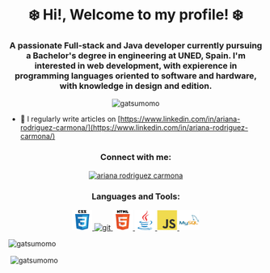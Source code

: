 <h1 align="center">❄️ Hi!, Welcome to my profile! ❄️</h1>
<h3 align="center">A passionate Full-stack and Java developer currently pursuing a Bachelor's degree in engineering at UNED, Spain. I'm interested in web development, with expierence in programming languages oriented to software and hardware, with knowledge in design and edition.</h3>

<p align="center"> <img src="https://komarev.com/ghpvc/?username=gatsumomo&label=Profile%20views&color=0e75b6&style=flat" alt="gatsumomo" /> </p>

- 📝 I regularly write articles on [https://www.linkedin.com/in/ariana-rodriguez-carmona/](https://www.linkedin.com/in/ariana-rodriguez-carmona/)

<h3 align="center">Connect with me:</h3>
<p align="center">
<a href="https://linkedin.com/in/ariana rodriguez carmona" target="blank"><img align="center" src="https://raw.githubusercontent.com/rahuldkjain/github-profile-readme-generator/master/src/images/icons/Social/linked-in-alt.svg" alt="ariana rodriguez carmona" height="30" width="40" /></a>
</p>

<h3 align="center">Languages and Tools:</h3>
<p align="center"> <a href="https://www.w3schools.com/css/" target="_blank" rel="noreferrer"> <img src="https://raw.githubusercontent.com/devicons/devicon/master/icons/css3/css3-original-wordmark.svg" alt="css3" width="40" height="40"/> </a> <a href="https://git-scm.com/" target="_blank" rel="noreferrer"> <img src="https://www.vectorlogo.zone/logos/git-scm/git-scm-icon.svg" alt="git" width="40" height="40"/> </a> <a href="https://www.w3.org/html/" target="_blank" rel="noreferrer"> <img src="https://raw.githubusercontent.com/devicons/devicon/master/icons/html5/html5-original-wordmark.svg" alt="html5" width="40" height="40"/> </a> <a href="https://www.java.com" target="_blank" rel="noreferrer"> <img src="https://raw.githubusercontent.com/devicons/devicon/master/icons/java/java-original.svg" alt="java" width="40" height="40"/> </a> <a href="https://developer.mozilla.org/en-US/docs/Web/JavaScript" target="_blank" rel="noreferrer"> <img src="https://raw.githubusercontent.com/devicons/devicon/master/icons/javascript/javascript-original.svg" alt="javascript" width="40" height="40"/> </a> <a href="https://www.mysql.com/" target="_blank" rel="noreferrer"> <img src="https://raw.githubusercontent.com/devicons/devicon/master/icons/mysql/mysql-original-wordmark.svg" alt="mysql" width="40" height="40"/> </a> </p>

<p><img align="center" src="https://github-readme-stats.vercel.app/api/top-langs?username=gatsumomo&show_icons=true&locale=en&layout=compact" alt="gatsumomo" /></p>

<p>&nbsp;<img align="center" src="https://github-readme-stats.vercel.app/api?username=gatsumomo&show_icons=true&locale=en" alt="gatsumomo" /></p>
